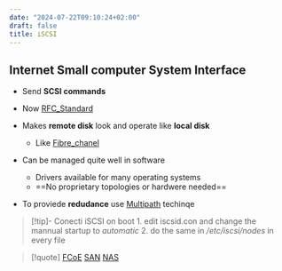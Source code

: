```yaml
---
date: "2024-07-22T09:10:24+02:00"
draft: false
title: iSCSI
---
```


## Internet Small computer System Interface

-   Send **SCSI commands**

-   Now [RFC_Standard](/Notes/posts/RFC_Standard)

-   Makes **remote disk** look and operate like **local disk**

    -   Like [Fibre_chanel](/Notes/posts/Fibre_chanel)

-   Can be managed quite well in software

    -   Drivers available for many operating systems
    -   ==No proprietary topologies or hardwere needed==

-   To proviede **redudance** use [Multipath](/Notes/posts/Multipath)
    techinqe

> \[!tip\]- Conecti iSCSI on boot 1. edit iscsid.con and change the
> mannual startup to *automatic* 2. do the same in */etc/iscsi/nodes* in
> every file

> \[!quote\] [FCoE](/Notes/posts/FCoE)
> [SAN](/Notes/posts/Network/Data/SAN)
> [NAS](/Notes/posts/Network/Data/NAS)
